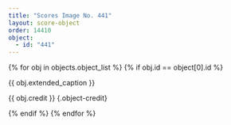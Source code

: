 ```yaml
---
title: "Scores Image No. 441"
layout: score-object
order: 14410
object:
  - id: "441"
---
```


{% for obj in objects.object_list %}
{% if obj.id == object[0].id %}

{{ obj.extended_caption }}

{{ obj.credit }} {.object-credit}

{% endif %}
{% endfor %}
